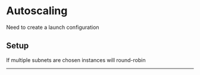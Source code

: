 Autoscaling
======================================

Need to create a launch configuration


Setup
---------------

If multiple subnets are chosen instances will round-robin

---------------
